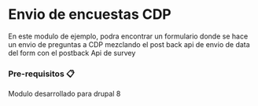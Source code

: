 # Envio de encuestas CDP  

En este modulo de ejemplo, podra encontrar un formulario donde se hace un envio de preguntas a CDP  mezclando el post back api de envio de data del form con el postback Api de survey


### Pre-requisitos 📋

Modulo desarrollado para drupal 8 
